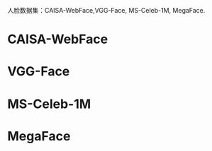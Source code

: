 人脸数据集：CAISA-WebFace,VGG-Face, MS-Celeb-1M, MegaFace.

# CAISA-WebFace

# VGG-Face

# MS-Celeb-1M

# MegaFace